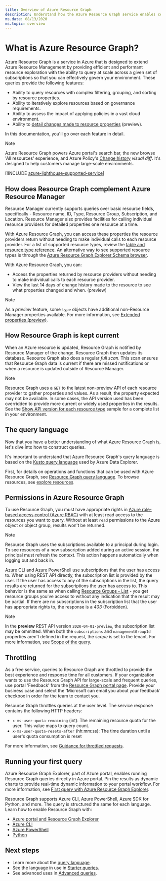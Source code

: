 ```yaml
---
title: Overview of Azure Resource Graph
description: Understand how the Azure Resource Graph service enables complex querying of resources at scale across subscriptions and tenants.
ms.date: 08/13/2020
ms.topic: overview
---
```

# What is Azure Resource Graph?

Azure Resource Graph is a service in Azure that is designed to extend Azure Resource Management by
providing efficient and performant resource exploration with the ability to query at scale across a
given set of subscriptions so that you can effectively govern your environment. These queries
provide the following features:

- Ability to query resources with complex filtering, grouping, and sorting by resource properties.
- Ability to iteratively explore resources based on governance requirements.
- Ability to assess the impact of applying policies in a vast cloud environment.
- Ability to [detail changes made to resource properties](./how-to/get-resource-changes.md)
  (preview).

In this documentation, you'll go over each feature in detail.

> [!NOTE]
> Azure Resource Graph powers Azure portal's search bar, the new browse 'All resources' experience,
> and Azure Policy's [Change history](../policy/how-to/determine-non-compliance.md#change-history)
> _visual diff_. It's designed to help customers manage large-scale environments.

[!INCLUDE [azure-lighthouse-supported-service](../../../includes/azure-lighthouse-supported-service.md)]

## How does Resource Graph complement Azure Resource Manager

Resource Manager currently supports queries over basic resource fields, specifically - Resource
name, ID, Type, Resource Group, Subscription, and Location. Resource Manager also provides
facilities for calling individual resource providers for detailed properties one resource at a time.

With Azure Resource Graph, you can access these properties the resource providers return without
needing to make individual calls to each resource provider. For a list of supported resource types,
review the [table and resource type reference](./reference/supported-tables-resources.md). An
alternative way to see supported resource types is through the
[Azure Resource Graph Explorer Schema browser](./first-query-portal.md#schema-browser).

With Azure Resource Graph, you can:

- Access the properties returned by resource providers without needing to make individual calls to
  each resource provider.
- View the last 14 days of change history made to the resource to see what properties changed and
  when. (preview)

> [!NOTE]
> As a _preview_ feature, some `type` objects have additional non-Resource Manager properties
> available. For more information, see
> [Extended properties (preview)](./concepts/query-language.md#extended-properties).

## How Resource Graph is kept current

When an Azure resource is updated, Resource Graph is notified by Resource Manager of the change.
Resource Graph then updates its database. Resource Graph also does a regular _full scan_. This scan
ensures that Resource Graph data is current if there are missed notifications or when a resource is
updated outside of Resource Manager.

> [!NOTE]
> Resource Graph uses a `GET` to the latest non-preview API of each resource provider to gather
> properties and values. As a result, the property expected may not be available. In some cases, the
> API version used has been overridden to provide more current or widely used properties in the
> results. See the [Show API version for each resource type](./samples/advanced.md#apiversion)
> sample for a complete list in your environment.

## The query language

Now that you have a better understanding of what Azure Resource Graph is, let's dive into how to
construct queries.

It's important to understand that Azure Resource Graph's query language is based on the
[Kusto query language](/azure/data-explorer/data-explorer-overview) used by Azure Data Explorer.

First, for details on operations and functions that can be used with Azure Resource Graph, see
[Resource Graph query language](./concepts/query-language.md). To browse resources, see
[explore resources](./concepts/explore-resources.md).

## Permissions in Azure Resource Graph

To use Resource Graph, you must have appropriate rights in [Azure role-based access
control (Azure RBAC)](../../role-based-access-control/overview.md) with at least read access to the
resources you want to query. Without at least `read` permissions to the Azure object or object
group, results won't be returned.

> [!NOTE]
> Resource Graph uses the subscriptions available to a principal during login. To see resources of a
> new subscription added during an active session, the principal must refresh the context. This
> action happens automatically when logging out and back in.

Azure CLI and Azure PowerShell use subscriptions that the user has access to. When using REST API
directly, the subscription list is provided by the user. If the user has access to any of the
subscriptions in the list, the query results are returned for the subscriptions the user has access
to. This behavior is the same as when calling
[Resource Groups - List](/rest/api/resources/resourcegroups/list) \- you get resource groups you've
access to without any indication that the result may be partial. If there are no subscriptions in
the subscription list that the user has appropriate rights to, the response is a _403_ (Forbidden).

> [!NOTE]
> In the **preview** REST API version `2020-04-01-preview`, the subscription list may be ommitted.
> When both the `subscriptions` and `managementGroupId` properties aren't defined in the request,
> the _scope_ is set to the tenant. For more information, see
> [Scope of the query](./concepts/query-language.md#query-scope).

## Throttling

As a free service, queries to Resource Graph are throttled to provide the best experience and
response time for all customers. If your organization wants to use the Resource Graph API for
large-scale and frequent queries, use portal 'Feedback' from the
[Resource Graph portal page](https://portal.azure.com/#blade/Microsoft_Azure_Policy/PolicyMenuBlade/ResourceGraph).
Provide your business case and select the 'Microsoft can email you about your feedback' checkbox in
order for the team to contact you.

Resource Graph throttles queries at the user level. The service response contains the following HTTP
headers:

- `x-ms-user-quota-remaining` (int): The remaining resource quota for the user. This value maps to
  query count.
- `x-ms-user-quota-resets-after` (hh:mm:ss): The time duration until a user's quota consumption is
  reset

For more information, see
[Guidance for throttled requests](./concepts/guidance-for-throttled-requests.md).

## Running your first query

Azure Resource Graph Explorer, part of Azure portal, enables running Resource Graph queries directly
in Azure portal. Pin the results as dynamic charts to provide real-time dynamic information to your
portal workflow. For more information, see
[First query with Azure Resource Graph Explorer](./first-query-portal.md).

Resource Graph supports Azure CLI, Azure PowerShell, Azure SDK for Python, and more. The query is
structured the same for each language. Learn how to enable Resource Graph with:

- [Azure portal and Resource Graph Explorer](./first-query-portal.md) 
- [Azure CLI](./first-query-azurecli.md#add-the-resource-graph-extension)
- [Azure PowerShell](./first-query-powershell.md#add-the-resource-graph-module)
- [Python](./first-query-python.md#add-the-resource-graph-library)

## Next steps

- Learn more about the [query language](./concepts/query-language.md).
- See the language in use in [Starter queries](./samples/starter.md).
- See advanced uses in [Advanced queries](./samples/advanced.md).
